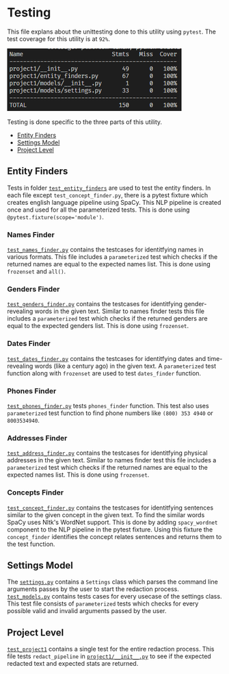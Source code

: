 # Testing
This file explans about the unittesting done to this utility using `pytest`. The test coverage for this utility is at `92%`.

![Test-Coverage](./resources/02_cov.png)

Testing is done specific to the three parts of this utility.
- [Entity Finders](#entity-finders)
- [Settings Model](#settings-model)
- [Project Level](#project-level)

## Entity Finders
Tests in folder [`test_entity_finders`](../tests/test_entity_finders/) are used to test the entity finders. In each file except `test_concept_finder.py`, there is a pytest fixture which creates english language pipeline using SpaCy. This NLP pipeline is created once and used for all the parameterized tests. This is done using `@pytest.fixture(scope='module')`.

### Names Finder
[`test_names_finder.py`](../tests/test_entity_finders/test_names_finder.py) contains the testcases for identitfying names in various formats. This file includes a `parameterized` test which checks if the returned names are equal to the expected names list. This is done using `frozenset` and `all()`.

### Genders Finder
[`test_genders_finder.py`](../tests/test_entity_finders/test_genders_finder.py) contains the testcases for identitfying gender-revealing words in the given text. Similar to names finder tests this file includes a `parameterized` test which checks if the returned genders are equal to the expected genders list. This is done using `frozenset`.

### Dates Finder
[`test_dates_finder.py`](../tests/test_entity_finders/test_dates_finder.py) contains the testcases for identitfying dates and time-revealing words (like a century ago) in the given text. A `parameterized` test function along with `frozenset` are used to test `dates_finder` function.

### Phones Finder
[`test_phones_finder.py`](../tests/test_entity_finders/test_phones_finder.py) tests `phones_finder` function. This test also uses `parameterized` test function to find phone numbers like `(800) 353 4940` or `8003534940`.

### Addresses Finder
[`test_address_finder.py`](../tests/test_entity_finders/test_address_finder.py) contains the testcases for identitfying physical addresses in the given text. Similar to names finder test this file includes a `parameterized` test which checks if the returned names are equal to the expected names list. This is done using `frozenset`.

### Concepts Finder
[`test_concept_finder.py`](../tests/test_entity_finders/test_concept_finder.py) contains the testcases for identitfying sentences similar to the given concept in the given text. To find the similar words SpaCy uses Nltk's WordNet support. This is done by adding `spacy_wordnet` component to the NLP pipeline in the pytest fixture. Using this fixture the `concept_finder` identifies the concept relates sentences and returns them to the test function.


## Settings Model
The [`settings.py`](../project1/models/settings.py) contains a `Settings` class which parses the command line arguments passes by the user to start the redaction process. [`test_models.py`](../tests/test_models.py) contains tests cases for every usecase of the settings class. This test file consists of `parameterized` tests which checks for every possible valid and invalid arguments passed by the user.

## Project Level
[`test_project1`](../tests/test_project1.py) contains a single test for the entire redaction process. This file tests `redact_pipeline` in [`project1/__init__.py`](../project1/__init__.py) to see if the expected redacted text and expected stats are returned.